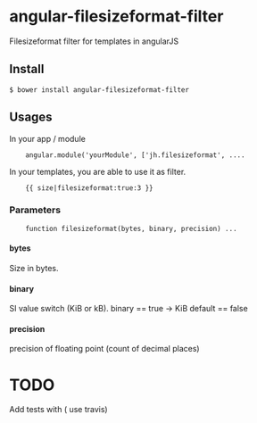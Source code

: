 angular-filesizeformat-filter
=============================

Filesizeformat filter for templates in angularJS

## Install
`$ bower install angular-filesizeformat-filter`

## Usages

In your app / module

```
    angular.module('yourModule', ['jh.filesizeformat', ....
```



In your templates, you are able to use it as filter.

```
    {{ size|filesizeformat:true:3 }}
```

### Parameters

```
    function filesizeformat(bytes, binary, precision) ...
```

#### bytes
Size in bytes.

#### binary
SI value switch (KiB or kB).
binary == true -> KiB
default == false

#### precision
precision of floating point (count of decimal places)

# TODO
Add tests with ( use travis)

